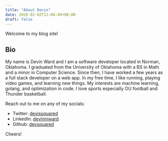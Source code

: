 ```yaml
---
title: "About Devin"
date: 2020-02-02T11:04:49+08:00
draft: false
---
```


Welcome to my blog site! 

## Bio

My name is Devin Ward and I am a software developer located in Norman, Oklahoma. I graduated from the University of Oklahoma
with a BS in Math and a minor in Computer Science. Since then, I have worked a few years as a full stack developer on a 
web app. In my free time, I like running, playing video games, and learning new things. My interests are machine learning, 
golang, and optimization in code. I love sports especially OU football and Thunder basketball. 

Reach out to me on any of my socials:

- Twitter: [devissquared](https://twitter.com/devissquared)
- LinkedIn: [devinmward](https://www.linkedin.com/in/devinmward/)
- Github: [devsquared](https://github.com/devsquared)

Cheers!